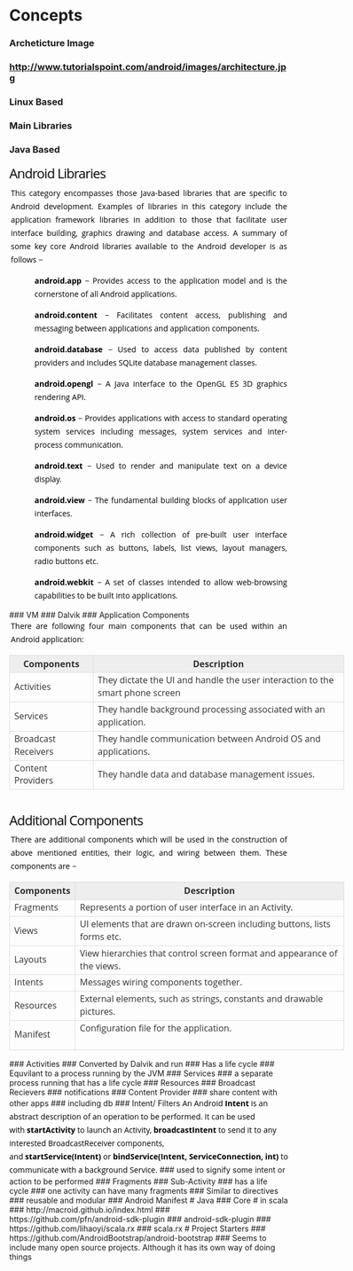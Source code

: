 # Concepts
### Archeticture Image
### http://www.tutorialspoint.com/android/images/architecture.jpg
### Linux Based
### Main Libraries
### Java Based
<h2 style="box-sizing: border-box; color: rgb(18, 18, 20); font-weight: normal; letter-spacing: -1px; margin-top: 0.2em; margin-right: 0.2em; margin-bottom: 0.2em; font-size: 1.7em; line-height: 1.5em; padding: 0px; text-shadow: rgb(204, 204, 204) 1px 1px 2px; position: relative; left: 0px; font-family: &apos;Open Sans&apos;, Arial, sans-serif;">Android Libraries</h2><p style="box-sizing: border-box; color: rgb(0, 0, 0); line-height: 24px; margin: 0em 0.2em 1em; word-wrap: break-word; padding: 0px; text-align: justify; font-family: &apos;Open Sans&apos;, Arial, sans-serif;">This category encompasses those Java-based libraries that are specific to Android development. Examples of libraries in this category include the application framework libraries in addition to those that facilitate user interface building, graphics drawing and database access. A summary of some key core Android libraries available to the Android developer is as follows &#x2212;</p><ul class="list" style="box-sizing: border-box; color: rgb(49, 49, 49); font-family: &apos;Open Sans&apos;, Arial, sans-serif; line-height: 22px;"><li style="box-sizing: border-box; line-height: 24px; margin-bottom: 5px; padding: 0px 0px 0px 19px; list-style: none; color: rgb(0, 0, 0); background: url(http://www.tutorialspoint.com/images/icon-bullet.png) 0px 4px no-repeat;"><p style="box-sizing: border-box; margin: 0em 0.2em 1em; word-wrap: break-word; padding: 0px; text-align: justify;"><b style="box-sizing: border-box;">android.app</b>&#xA0;&#x2212; Provides access to the application model and is the cornerstone of all Android applications.</p></li><li style="box-sizing: border-box; line-height: 24px; margin-bottom: 5px; padding: 0px 0px 0px 19px; list-style: none; color: rgb(0, 0, 0); background: url(http://www.tutorialspoint.com/images/icon-bullet.png) 0px 4px no-repeat;"><p style="box-sizing: border-box; margin: 0em 0.2em 1em; word-wrap: break-word; padding: 0px; text-align: justify;"><b style="box-sizing: border-box;">android.content</b>&#xA0;&#x2212; Facilitates content access, publishing and messaging between applications and application components.</p></li><li style="box-sizing: border-box; line-height: 24px; margin-bottom: 5px; padding: 0px 0px 0px 19px; list-style: none; color: rgb(0, 0, 0); background: url(http://www.tutorialspoint.com/images/icon-bullet.png) 0px 4px no-repeat;"><p style="box-sizing: border-box; margin: 0em 0.2em 1em; word-wrap: break-word; padding: 0px; text-align: justify;"><b style="box-sizing: border-box;">android.database</b>&#xA0;&#x2212; Used to access data published by content providers and includes SQLite database management classes.</p></li><li style="box-sizing: border-box; line-height: 24px; margin-bottom: 5px; padding: 0px 0px 0px 19px; list-style: none; color: rgb(0, 0, 0); background: url(http://www.tutorialspoint.com/images/icon-bullet.png) 0px 4px no-repeat;"><p style="box-sizing: border-box; margin: 0em 0.2em 1em; word-wrap: break-word; padding: 0px; text-align: justify;"><b style="box-sizing: border-box;">android.opengl</b>&#xA0;&#x2212; A Java interface to the OpenGL ES 3D graphics rendering API.</p></li><li style="box-sizing: border-box; line-height: 24px; margin-bottom: 5px; padding: 0px 0px 0px 19px; list-style: none; color: rgb(0, 0, 0); background: url(http://www.tutorialspoint.com/images/icon-bullet.png) 0px 4px no-repeat;"><p style="box-sizing: border-box; margin: 0em 0.2em 1em; word-wrap: break-word; padding: 0px; text-align: justify;"><b style="box-sizing: border-box;">android.os</b>&#xA0;&#x2212; Provides applications with access to standard operating system services including messages, system services and inter-process communication.</p></li><li style="box-sizing: border-box; line-height: 24px; margin-bottom: 5px; padding: 0px 0px 0px 19px; list-style: none; color: rgb(0, 0, 0); background: url(http://www.tutorialspoint.com/images/icon-bullet.png) 0px 4px no-repeat;"><p style="box-sizing: border-box; margin: 0em 0.2em 1em; word-wrap: break-word; padding: 0px; text-align: justify;"><b style="box-sizing: border-box;">android.text</b>&#xA0;&#x2212; Used to render and manipulate text on a device display.</p></li><li style="box-sizing: border-box; line-height: 24px; margin-bottom: 5px; padding: 0px 0px 0px 19px; list-style: none; color: rgb(0, 0, 0); background: url(http://www.tutorialspoint.com/images/icon-bullet.png) 0px 4px no-repeat;"><p style="box-sizing: border-box; margin: 0em 0.2em 1em; word-wrap: break-word; padding: 0px; text-align: justify;"><b style="box-sizing: border-box;">android.view</b>&#xA0;&#x2212; The fundamental building blocks of application user interfaces.</p></li><li style="box-sizing: border-box; line-height: 24px; margin-bottom: 5px; padding: 0px 0px 0px 19px; list-style: none; color: rgb(0, 0, 0); background: url(http://www.tutorialspoint.com/images/icon-bullet.png) 0px 4px no-repeat;"><p style="box-sizing: border-box; margin: 0em 0.2em 1em; word-wrap: break-word; padding: 0px; text-align: justify;"><b style="box-sizing: border-box;">android.widget</b>&#xA0;&#x2212; A rich collection of pre-built user interface components such as buttons, labels, list views, layout managers, radio buttons etc.</p></li><li style="box-sizing: border-box; line-height: 24px; margin-bottom: 5px; padding: 0px 0px 0px 19px; list-style: none; color: rgb(0, 0, 0); background: url(http://www.tutorialspoint.com/images/icon-bullet.png) 0px 4px no-repeat;"><p style="box-sizing: border-box; margin: 0em 0.2em 1em; word-wrap: break-word; padding: 0px; text-align: justify;"><b style="box-sizing: border-box;">android.webkit</b>&#xA0;&#x2212; A set of classes intended to allow web-browsing capabilities to be built into applications.</p></li></ul>
### VM
### Dalvik
### Application Components
<p style="box-sizing: border-box; color: rgb(0, 0, 0); line-height: 24px; margin: 0em 0.2em 1em; word-wrap: break-word; padding: 0px; text-align: justify; font-family: &apos;Open Sans&apos;, Arial, sans-serif;">There are following four main components that can be used within an Android application:</p><table class="table table-bordered" style="box-sizing: border-box; border-collapse: collapse; width: 604px; border-left-width: 1px; border-left-style: solid; border-left-color: rgb(221, 221, 221); color: rgb(49, 49, 49); font-family: &apos;Open Sans&apos;, Arial, sans-serif; line-height: 22px;"><tbody style="box-sizing: border-box;"><tr style="box-sizing: border-box;"><th style="box-sizing: border-box; line-height: 1.42857143; border-top-width: 1px; border-right-width: 1px; border-bottom-width: 1px; border-top-style: solid; border-right-style: solid; border-bottom-style: solid; border-top-color: rgb(221, 221, 221); border-right-color: rgb(221, 221, 221); border-bottom-color: rgb(221, 221, 221); width: 150px; background: rgb(238, 238, 238);">Components</th><th style="box-sizing: border-box; line-height: 1.42857143; border-top-width: 1px; border-right-width: 1px; border-bottom-width: 1px; border-top-style: solid; border-right-style: solid; border-bottom-style: solid; border-top-color: rgb(221, 221, 221); border-right-color: rgb(221, 221, 221); border-bottom-color: rgb(221, 221, 221); background: rgb(238, 238, 238);">Description</th></tr><tr style="box-sizing: border-box;"><td style="box-sizing: border-box; line-height: 1.42857143; border-right-width: 1px; border-bottom-width: 1px; border-right-style: solid; border-bottom-style: solid; border-right-color: rgb(221, 221, 221); border-bottom-color: rgb(221, 221, 221);">Activities</td><td style="box-sizing: border-box; line-height: 1.42857143; border-right-width: 1px; border-bottom-width: 1px; border-right-style: solid; border-bottom-style: solid; border-right-color: rgb(221, 221, 221); border-bottom-color: rgb(221, 221, 221);">They dictate the UI and handle the user interaction to the smart phone screen</td></tr><tr style="box-sizing: border-box;"><td style="box-sizing: border-box; line-height: 1.42857143; border-right-width: 1px; border-bottom-width: 1px; border-right-style: solid; border-bottom-style: solid; border-right-color: rgb(221, 221, 221); border-bottom-color: rgb(221, 221, 221);">Services</td><td style="box-sizing: border-box; line-height: 1.42857143; border-right-width: 1px; border-bottom-width: 1px; border-right-style: solid; border-bottom-style: solid; border-right-color: rgb(221, 221, 221); border-bottom-color: rgb(221, 221, 221);">They handle background processing associated with an application.</td></tr><tr style="box-sizing: border-box;"><td style="box-sizing: border-box; line-height: 1.42857143; border-right-width: 1px; border-bottom-width: 1px; border-right-style: solid; border-bottom-style: solid; border-right-color: rgb(221, 221, 221); border-bottom-color: rgb(221, 221, 221);">Broadcast Receivers</td><td style="box-sizing: border-box; line-height: 1.42857143; border-right-width: 1px; border-bottom-width: 1px; border-right-style: solid; border-bottom-style: solid; border-right-color: rgb(221, 221, 221); border-bottom-color: rgb(221, 221, 221);">They handle communication between Android OS and applications.</td></tr><tr style="box-sizing: border-box;"><td style="box-sizing: border-box; line-height: 1.42857143; border-right-width: 1px; border-bottom-width: 1px; border-right-style: solid; border-bottom-style: solid; border-right-color: rgb(221, 221, 221); border-bottom-color: rgb(221, 221, 221);">Content Providers</td><td style="box-sizing: border-box; line-height: 1.42857143; border-right-width: 1px; border-bottom-width: 1px; border-right-style: solid; border-bottom-style: solid; border-right-color: rgb(221, 221, 221); border-bottom-color: rgb(221, 221, 221);">They handle data and database management issues.</td></tr></tbody></table><br><div><h2 style="box-sizing: border-box; color: rgb(18, 18, 20); font-weight: normal; letter-spacing: -1px; margin-top: 0.2em; margin-right: 0.2em; margin-bottom: 0.2em; font-size: 1.7em; line-height: 1.5em; padding: 0px; text-shadow: rgb(204, 204, 204) 1px 1px 2px; position: relative; left: 0px; font-family: &apos;Open Sans&apos;, Arial, sans-serif;">Additional Components</h2><p style="box-sizing: border-box; color: rgb(0, 0, 0); line-height: 24px; margin: 0em 0.2em 1em; word-wrap: break-word; padding: 0px; text-align: justify; font-family: &apos;Open Sans&apos;, Arial, sans-serif;">There are additional components which will be used in the construction of above mentioned entities, their logic, and wiring between them. These components are &#x2212;</p><table class="table table-bordered" style="box-sizing: border-box; border-collapse: collapse; width: 604px; border-left-width: 1px; border-left-style: solid; border-left-color: rgb(221, 221, 221); color: rgb(49, 49, 49); font-family: &apos;Open Sans&apos;, Arial, sans-serif; line-height: 22px;"><tbody style="box-sizing: border-box;"><tr style="box-sizing: border-box;"><th style="box-sizing: border-box; line-height: 1.42857143; border-top-width: 1px; border-right-width: 1px; border-bottom-width: 1px; border-top-style: solid; border-right-style: solid; border-bottom-style: solid; border-top-color: rgb(221, 221, 221); border-right-color: rgb(221, 221, 221); border-bottom-color: rgb(221, 221, 221); background: rgb(238, 238, 238);">Components</th><th style="box-sizing: border-box; line-height: 1.42857143; border-top-width: 1px; border-right-width: 1px; border-bottom-width: 1px; border-top-style: solid; border-right-style: solid; border-bottom-style: solid; border-top-color: rgb(221, 221, 221); border-right-color: rgb(221, 221, 221); border-bottom-color: rgb(221, 221, 221); background: rgb(238, 238, 238);">Description</th></tr><tr style="box-sizing: border-box;"><td style="box-sizing: border-box; line-height: 1.42857143; border-right-width: 1px; border-bottom-width: 1px; border-right-style: solid; border-bottom-style: solid; border-right-color: rgb(221, 221, 221); border-bottom-color: rgb(221, 221, 221);">Fragments</td><td style="box-sizing: border-box; line-height: 1.42857143; border-right-width: 1px; border-bottom-width: 1px; border-right-style: solid; border-bottom-style: solid; border-right-color: rgb(221, 221, 221); border-bottom-color: rgb(221, 221, 221);">Represents a portion of user interface in an Activity.</td></tr><tr style="box-sizing: border-box;"><td style="box-sizing: border-box; line-height: 1.42857143; border-right-width: 1px; border-bottom-width: 1px; border-right-style: solid; border-bottom-style: solid; border-right-color: rgb(221, 221, 221); border-bottom-color: rgb(221, 221, 221);">Views</td><td style="box-sizing: border-box; line-height: 1.42857143; border-right-width: 1px; border-bottom-width: 1px; border-right-style: solid; border-bottom-style: solid; border-right-color: rgb(221, 221, 221); border-bottom-color: rgb(221, 221, 221);">UI elements that are drawn on-screen including buttons, lists forms etc.</td></tr><tr style="box-sizing: border-box;"><td style="box-sizing: border-box; line-height: 1.42857143; border-right-width: 1px; border-bottom-width: 1px; border-right-style: solid; border-bottom-style: solid; border-right-color: rgb(221, 221, 221); border-bottom-color: rgb(221, 221, 221);">Layouts</td><td style="box-sizing: border-box; line-height: 1.42857143; border-right-width: 1px; border-bottom-width: 1px; border-right-style: solid; border-bottom-style: solid; border-right-color: rgb(221, 221, 221); border-bottom-color: rgb(221, 221, 221);">View hierarchies that control screen format and appearance of the views.</td></tr><tr style="box-sizing: border-box;"><td style="box-sizing: border-box; line-height: 1.42857143; border-right-width: 1px; border-bottom-width: 1px; border-right-style: solid; border-bottom-style: solid; border-right-color: rgb(221, 221, 221); border-bottom-color: rgb(221, 221, 221);">Intents</td><td style="box-sizing: border-box; line-height: 1.42857143; border-right-width: 1px; border-bottom-width: 1px; border-right-style: solid; border-bottom-style: solid; border-right-color: rgb(221, 221, 221); border-bottom-color: rgb(221, 221, 221);">Messages wiring components together.</td></tr><tr style="box-sizing: border-box;"><td style="box-sizing: border-box; line-height: 1.42857143; border-right-width: 1px; border-bottom-width: 1px; border-right-style: solid; border-bottom-style: solid; border-right-color: rgb(221, 221, 221); border-bottom-color: rgb(221, 221, 221);">Resources</td><td style="box-sizing: border-box; line-height: 1.42857143; border-right-width: 1px; border-bottom-width: 1px; border-right-style: solid; border-bottom-style: solid; border-right-color: rgb(221, 221, 221); border-bottom-color: rgb(221, 221, 221);">External elements, such as strings, constants and drawable pictures.</td></tr><tr style="box-sizing: border-box;"><td style="box-sizing: border-box; line-height: 1.42857143; border-right-width: 1px; border-bottom-width: 1px; border-right-style: solid; border-bottom-style: solid; border-right-color: rgb(221, 221, 221); border-bottom-color: rgb(221, 221, 221);">Manifest</td><td style="box-sizing: border-box; line-height: 1.42857143; border-right-width: 1px; border-bottom-width: 1px; border-right-style: solid; border-bottom-style: solid; border-right-color: rgb(221, 221, 221); border-bottom-color: rgb(221, 221, 221);">Configuration file for the application.<br><br></td></tr></tbody></table></div>
### Activities
### Converted by Dalvik and run
### Has a life cycle
### Equvilant to a process running by the JVM
### Services
### a separate process running that has a life cycle
### Resources
### Broadcast Recievers
### notifications
### Content Provider
### share content with other apps
### including db
### Intent/ Filters
<span style="color: rgb(0, 0, 0); font-family: &apos;Open Sans&apos;, Arial, sans-serif; line-height: 24px; text-align: justify;">An Android&#xA0;</span><b style="box-sizing: border-box; color: rgb(0, 0, 0); font-family: &apos;Open Sans&apos;, Arial, sans-serif; line-height: 24px; text-align: justify;">Intent</b><span style="color: rgb(0, 0, 0); font-family: &apos;Open Sans&apos;, Arial, sans-serif; line-height: 24px; text-align: justify;">&#xA0;is an abstract description of an operation to be performed. It can be used with&#xA0;</span><b style="box-sizing: border-box; color: rgb(0, 0, 0); font-family: &apos;Open Sans&apos;, Arial, sans-serif; line-height: 24px; text-align: justify;">startActivity</b><span style="color: rgb(0, 0, 0); font-family: &apos;Open Sans&apos;, Arial, sans-serif; line-height: 24px; text-align: justify;">&#xA0;to launch an Activity,&#xA0;</span><b style="box-sizing: border-box; color: rgb(0, 0, 0); font-family: &apos;Open Sans&apos;, Arial, sans-serif; line-height: 24px; text-align: justify;">broadcastIntent</b><span style="color: rgb(0, 0, 0); font-family: &apos;Open Sans&apos;, Arial, sans-serif; line-height: 24px; text-align: justify;">&#xA0;to send it to any interested BroadcastReceiver components, and&#xA0;</span><b style="box-sizing: border-box; color: rgb(0, 0, 0); font-family: &apos;Open Sans&apos;, Arial, sans-serif; line-height: 24px; text-align: justify;">startService(Intent)</b><span style="color: rgb(0, 0, 0); font-family: &apos;Open Sans&apos;, Arial, sans-serif; line-height: 24px; text-align: justify;">&#xA0;or&#xA0;</span><b style="box-sizing: border-box; color: rgb(0, 0, 0); font-family: &apos;Open Sans&apos;, Arial, sans-serif; line-height: 24px; text-align: justify;">bindService(Intent, ServiceConnection, int)&#xA0;</b><span style="color: rgb(0, 0, 0); font-family: &apos;Open Sans&apos;, Arial, sans-serif; line-height: 24px; text-align: justify;">to communicate with a background Service.</span>
### used to signify some intent or action to be performed
### Fragments
### Sub-Activity
### has a life cycle
### one activity can have many fragments
### Similar to directives
### reusable and modular
### Android Manifest
# Java
### Core
# in scala
### http://macroid.github.io/index.html
### https://github.com/pfn/android-sdk-plugin
### android-sdk-plugin
### https://github.com/lihaoyi/scala.rx
### scala.rx
# Project Starters
### https://github.com/AndroidBootstrap/android-bootstrap
### Seems to include many open source projects. Although it has its own way of doing things
